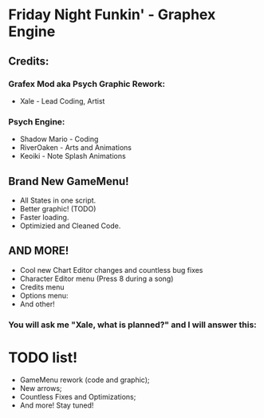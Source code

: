 # Friday Night Funkin' - Graphex Engine

## Credits:
### Grafex Mod aka Psych Graphic Rework:
* Xale - Lead Coding, Artist

### Psych Engine:
* Shadow Mario - Coding
* RiverOaken - Arts and Animations
* Keoiki - Note Splash Animations

## Brand New GameMenu!
* All States in one script.
* Better graphic! (TODO)
* Faster loading.
* Optimizied and Cleaned Code.

## AND MORE!
* Cool new Chart Editor changes and countless bug fixes
* Character Editor menu (Press 8 during a song)
* Credits menu
* Options menu:
* And other!

### You will ask me "Xale, what is planned?" and I will answer this:
# TODO list!
- GameMenu rework (code and graphic);
- New arrows;
- Countless Fixes and Optimizations;
- And more! Stay tuned!
